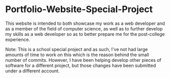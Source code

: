 # Portfolio-Website-Special-Project

This website is intended to both showcase my work as a web developer and as a member of the field of computer science, as well as to further develop my skills as a web developer so as to better prepare me for the post-college experience.

Note: This is a school special project and as such, I've not had large amounts of time to work on this which is the reason behind the small number of commits.  However, I have been helping develop other pieces of software for a different project, but those changes have been submitted under a different account.